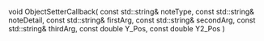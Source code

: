 void
ObjectSetterCallback(
	const std::string& noteType,
	const std::string& noteDetail,
	const std::string& firstArg,
	const std::string& secondArg,
	const std::string& thirdArg,
	const double Y_Pos,
	const double Y2_Pos
)